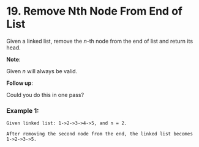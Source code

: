 # 19. Remove Nth Node From End of List

Given a linked list, remove the *n*-th node from the end of list and return its head.

**Note**:

Given *n* will always be valid.

**Follow up**:

Could you do this in one pass?

### Example 1:
```
Given linked list: 1->2->3->4->5, and n = 2.

After removing the second node from the end, the linked list becomes 1->2->3->5.
```
